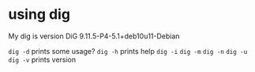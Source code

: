 # using dig

My dig is version DiG 9.11.5-P4-5.1+deb10u11-Debian

`dig -d` prints some usage?
`dig -h` prints help
`dig -i`
`dig -m`
`dig -n`
`dig -u`
`dig -v` prints version

